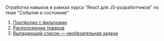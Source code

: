 Отработка навыков в рамках курса "React для JS-разработчиков" по теме "События и состояние"

1. [Портфолио с фильтрами](https://github.com/IrinaSakhno/events-and-status/tree/main/portfolio)
2. [Расположение товаров](https://github.com/IrinaSakhno/events-and-status/tree/main/goods)
3. [Выпадающий список — необязательная задача](https://github.com/IrinaSakhno/events-and-status/tree/main/drop-down)
